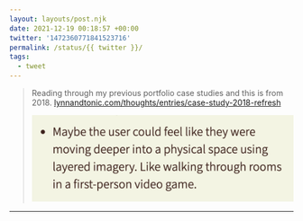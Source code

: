 ```yaml
---
layout: layouts/post.njk
date: 2021-12-19 00:18:57 +00:00
twitter: '1472360771841523716'
permalink: /status/{{ twitter }}/
tags: 
  - tweet
---
```


> Reading through my previous portfolio case studies and  this is from 2018. [lynnandtonic.com/thoughts/entries/case-study-2018-refresh](https://lynnandtonic.com/thoughts/entries/case-study-2018-refresh/ )
> 
> ![Maybe the user could feel like they were moving deeper into physical space using layered imagery. Like walking through rooms in a first-person video game.](/img/1472360771841523716-FG7fRc8VEAE9JyS.png)

---
